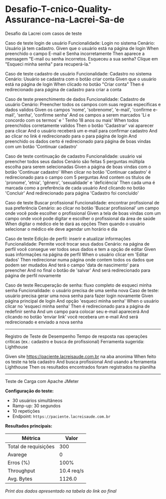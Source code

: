 # Desafio-T-cnico-Quality-Assurance-na-Lacrei-Sa-de
Desafio da Lacrei com casos de teste
  
Caso de teste login de usuário
Funcionalidade: Login no sistema
Cenário: Usuário já tem cadastro.
Given que o usuário está na página de login
When preenchido o campo E-mail e Senha incorretamente
Then aparece a mensagem "E-mail ou senha incorretos. Esqueceu a sua senha? Clique em "Esqueci minha senha" para recuperá-la."
  
Caso de teste cadastro de usuário
Funcionalidade: Cadastro no sistema
Cenário: Usuário se cadastra com o botão criar conta
Given que o usuário está na página de login
When clicado no botão "Criar conta"
Then é redirecionado para página de cadastro para criar a conta
  
Caso de teste preenchimento de dados
Funcionalidade: Cadastro de usuário
Cenário: Preencher todos os campos com suas regras especificas e dados validos
Given os campos 'nome', 'sobrenome', 'e-mail', 'confirme e-mail', 'senha', 'confirme senha'
And os campos a serem marcados 'Li e concordo com os termos' e ' Tenho 18 anos ou mais'
When todos preenchidos corretamente validos
Then o botão 'Cadastrar' vai aparecer para clicar
And o usuário receberá um e-mail para confirmar cadastro
And ao clicar no link é redirecionado para o para página de login
And preenchido os dados certo é redirecionado para página de boas vindas com um botão 'Continuar cadastro'
  
Caso de teste continuação de cadastro
Funcionalidade: usuário vai preencher todos seus dados
Cenário são feitas 5 perguntas múltipla escolha para serem selecionadas
Given a página de boas vindas com o botão 'Continuar cadastro'
When clicar no botão 'Continuar cadastro' é redirecionado para o campo com 5 perguntas
And contem os títulos de 'pronome', 'etnia', 'gênero', 'sexualidade' e 'deficiência'
Then cada uma é marcada como a preferência de cada usuário
And clicando no botão 'Concluir'
And redirecionado para página 'Cadastro foi concluído'
  
Caso de teste Buscar profissional
Funcionalidade: encontrar profissional de sua preferência
Cenário: ao clicar no botão 'Buscar profissional' um campo onde você pode escolher o profissional
Given a tela de boas vindas com um campo onde você pode digitar e escolher o profissional da área de saúde
When digitar o médico ele te dará as opções
Then quando o usuário selecionar o médico ele deve agendar um horário e dia
  
Caso de teste Edição de perfil: inserir e atualizar informações
Funcionalidade: Permite você trocar seus dados
Cenário: na página de perfil você consegue ver todos seus dados e tem a opção de editar
Given suas informações na página de perfil
When o usuário clicar em 'Editar dados' 
Then redirecionar numa página onde contem todos os dados que podem ser mudados
And terá o campo 'data de nascimento' para preencher
And no final o botão de 'salvar'
And será redirecionado para página de perfil novamente
  
Caso de teste Recuperação de senha: fluxo completo de esqueci minha senha
Funcionalidade: o usuário precisa de uma senha nova
Caso de teste: usuário precisa gerar uma nova senha para fazer login novamente
Given página principal de login
And opção 'esqueci minha senha'
When o usuário clicar no 'esqueci minha senha'
Then é redirecionado para a página de redefinir senha
And um campo para colocar seu e-mail aparecerá
And clicando no botão 'enviar link' você recebera um e-mail
And será redirecionado e enviado a nova senha
______________________________________________________________________________________

Registro de Teste de Desempenho
Tempo de resposta nas operações críticas (ex.: cadastro e busca de profissional)
Ferramenta sugerida: Lighthouse

Given site https://paciente.lacreisaude.com.br na aba anonima
When feito os teste na tela cadastro
And busca profissional
And usando a ferramenta Lighthouse
Then os resultados encontrados foram registrados na planilha
_____________________________________________________________________________________

Teste de Carga com Apache JMeter

**Configuração do teste:**
- 30 usuários simultâneos
- Ramp-up: 30 segundos
- 10 repetições
- Endpoint: `https://paciente.lacreisaude.com.br`

**Resultados principais:**

| Métrica | Valor |
|----------|-------|
| Total de requisições | 300 |
| Avarege | 0 |
| Erros (%) | 100% |
| Throughput | 10.4 req/s |
| Avg. Bytes | 1126.0 |

*Print dos dados apresentado na tabela do link ao final*


